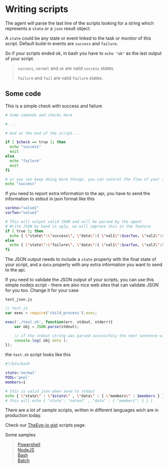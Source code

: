 # Writing scripts

The agent will parse the last line of the scripts looking for a string which represents a `state` or a `json` result object.

A `state` could be any state or event linked to the task or monitor of this script. Default build-in events are `success` and `failure`.

So if your scripts ended ok, in bash you have to `echo "ok"` as the last output of your script.

> `success`, `normal` and `ok` are valid `success` states.
>
> `failure` and `fail` are valid `failure` states.

## Some code

This is a simple check with success and failure

```bash
# Some comands and checks here

# ...

# And at the end of the script...

if [ $check == true ]; then
  echo "success"
  exit
else
  echo "failure"
  exit
fi

# or you can keep doing more things, you can control the flow of your script and end it when anytime
echo "success"
```

If you need to report extra information to the api, you have to send the information to stdout in json format like this

```bash
varUno="value1"
varTwo="value2"

# This will output valid JSON and will be parsed by the agent
# Write JSON by hand is ugly, we will improve this in the feature
if [ true ]; then
  echo { \"state\":\"success\", \"data\":{ \"val1\":$varTwo, \"val2\":$varUno } }
else
  echo { \"state\":\"failure\", \"data\":{ \"val1\":$varTwo, \"val2\":$varUno } }
fi
```

The JSON output needs to include a `state` property with the final state of your script, and a `data` property with any extra information you want to send to the api.

If you need to validate the JSON output of your scripts, you can use this simple nodejs script - there are also nice web sites that can validate JSON for you too. Change it for your case

`test_json.js`

```javascript
// test.js
var exec = require('child_process').exec;

exec('./test.sh', function(err, stdout, stderr){
    var obj = JSON.parse(stdout);

    // if the stdout string was parsed successfuly the next sentence will give the members number - which is 1
    console.log( obj.data );
});
```

the `test.sh` script looks like this

```bash
#!/bin/bash

state='normal'
POOL='pool'
members=1

# this is valid json when send to stdout
echo { \"state\" : \"$state\" , \"data\" : { \"members\" : $members } }
# this will echo { "state": "normal" , "data" : { "members": 1 } }
```

There are a lot of sample scripts, written in different languages wich are in production today.

Check our [TheEye-io gist](https://gist.github.com/theeye-io) scripts page.

Some samples

> [Powershell](https://gist.github.com/theeye-io/ed1f2407b3d3aae90a69af064c3e204a)  
> [NodeJS](https://gist.github.com/theeye-io/6435db167f4a681d1e9a7359d87aef6d)  
> [Bash](https://gist.github.com/theeye-io/4435b229ad06d3fd166a0818ef271029)  
> [Batch](https://gist.github.com/theeye-io/ebefc07b69eedb0a7c67d5626b0d76d7)

